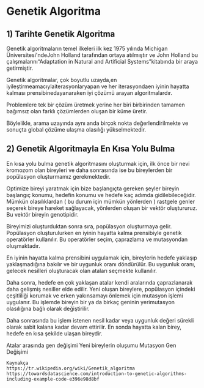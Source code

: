 # Genetik Algoritma

## 1) Tarihte Genetik Algoritma

Genetik algoritmaların temel ilkeleri ilk kez 1975 yılında Michigan Üniversitesi'ndeJohn Holland
tarafından ortaya atılmıştır ve John Holland bu çalışmalarını“Adaptation in Natural and Artificial
Systems”kitabında bir araya getirmiştir.

Genetik algoritmalar, çok boyutlu uzayda,en iyileştirmeamacıylaiterasyonlaryapan ve her
iterasyondaen iyinin hayatta kalması prensibinedayanaraken iyi çözümü arayan algoritmalardır.

Problemlere tek bir çözüm üretmek yerine her biri birbirinden tamamen bağımsız olan farklı
çözümlerden oluşan bir küme üretir.

Böylelikle, arama uzayında aynı anda birçok nokta değerlendirilmekte ve sonuçta global çözüme
ulaşma olasılığı yükselmektedir.

## 2) Genetik Algoritmayla En Kısa Yolu Bulma

En kısa yolu bulma genetik algoritmasını oluşturmak için, ilk önce bir nevi kromozom olan
bireyleri ve daha sonrasında ise bu bireylerden bir popülasyon oluşturmamız gerekmektedir.

Optimize bireyi yaratmak için bize başlangıçta gereken şeyler
bireyin başlangıç konumu, hedefin konumu ve hedefe kaç
adımda gidilebileceğidir. Mümkün olasılıklardan ( bu durum
için mümkün yönlerden ) rastgele genler seçerek bireye hareket
sağlayacak, yönlerden oluşan bir vektör oluştururuz. Bu vektör
bireyin genotipidir.

Bireyimizi oluşturduktan sonra sıra, popülasyon oluşturmaya gelir. Popülasyon oluşturulurken en
iyinin hayatta kalma prensibiyle genetik operatörler kullanılır. Bu operatörler seçim, çaprazlama
ve mutasyondan oluşmaktadır.

En iyinin hayatta kalma prensibini uygulamak için, bireylerin hedefe yaklaşıp yaklaşmadığına
bakılır ve bir uygunluk oranı döndürülür. Bu uygunluk oranı, gelecek nesilleri oluşturacak olan
ataları seçmekte kullanılır.

Daha sonra, hedefe en çok yaklaşan atalar kendi aralarında çaprazlanarak
daha gelişmiş nesiller elde edilir. Yeni oluşan bireylere, popülasyon içindeki
çeşitliliği korumak ve erken yakınsamayı önlemek için mutasyon işlemi
uygulanır. Bu işlemde bireyin bir ya da birkaç geninin yerimutasyon
olasılığına bağlı olarak değiştirilir.

Daha sonrasında bu işlem istenen nesil kadar veya uygunluk değeri sürekli olarak sabit kalana
kadar devam ettirilir. En sonda hayatta kalan birey, hedefe en kısa şekilde ulaşan bireydir.

Atalar arasında gen değişimi Yeni bireylerin oluşumu Mutasyon Gen Değişimi

```
Kaynakça
https://tr.wikipedia.org/wiki/Genetik_algoritma
https://towardsdatascience.com/introduction-to-genetic-algorithms-including-example-code-e396e98d8bf
```
